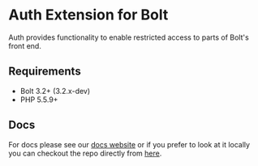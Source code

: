 Auth Extension for Bolt
=============================

Auth provides functionality to enable restricted access to parts of Bolt's 
front end.

Requirements
------------

* Bolt 3.2+ (3.2.x-dev)
* PHP 5.5.9+

Docs
---------------

For docs please see our [docs website](https://boltauth.com/) or if you prefer
to look at it locally you can checkout the repo directly from
[here](http://github.com/boltauth/docs).
